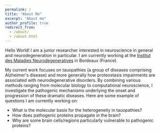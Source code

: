 ```yaml
---
permalink: /
title: "About Me"
excerpt: "About me"
author_profile: true
redirect_from: 
  - /about/
  - /about.html
---
```


Hello World! I am a junior researcher interested in neuroscience in general and neurodegeneration in particular. I am currently working at the [Institut des Maladies Neurodegeneratives](https://www.imn-bordeaux.org) in Bordeaux (France). 

My current work focuses on tauopathies (a group of diseases comprising Alzheimer's disease) and more generally how proteostasis impairments are associated with neurodegenerative disorders. By combining various methods ranging from molecular biology to computational neuroscience, I investigate the pathogenic mechanisms underlying the onset and progression of these dramatic diseases. Here are some example of questions I am currently working on: 

* What is the molecular basis for the heterogeneity in tauopathies?
* How does pathogenic proteins propagate in the brain? 
* Why are some brain cells/regions particularly vulnerable to pathogenic proteins?